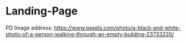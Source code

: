 # Landing-Page

PD Image address: https://www.pexels.com/photo/a-black-and-white-photo-of-a-person-walking-through-an-empty-building-23733220/